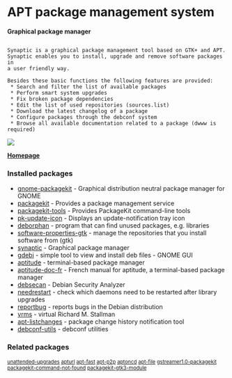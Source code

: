 # APT package management system

__Graphical package manager__

```

Synaptic is a graphical package management tool based on GTK+ and APT.
Synaptic enables you to install, upgrade and remove software packages in
a user friendly way.

Besides these basic functions the following features are provided:
 * Search and filter the list of available packages
 * Perform smart system upgrades
 * Fix broken package dependencies
 * Edit the list of used repositories (sources.list)
 * Download the latest changelog of a package
 * Configure packages through the debconf system
 * Browse all available documentation related to a package (dwww is required)

```

[![](https://screenshots.debian.net/thumbnail/synaptic/)](https://screenshots.debian.net/screenshot/synaptic/)


 **[Homepage](http://www.nongnu.org/synaptic/)**

### Installed packages

* [gnome-packagekit](https://packages.debian.org/stretch/gnome-packagekit) - Graphical distribution neutral package manager for GNOME
* [packagekit](https://packages.debian.org/stretch/packagekit) - Provides a package management service
* [packagekit-tools](https://packages.debian.org/stretch/packagekit-tools) - Provides PackageKit command-line tools
* [pk-update-icon](https://packages.debian.org/stretch/pk-update-icon) - Displays an update-notification tray icon
* [deborphan](https://packages.debian.org/stretch/deborphan) - program that can find unused packages, e.g. libraries
* [software-properties-gtk](https://packages.debian.org/stretch/software-properties-gtk) - manage the repositories that you install software from (gtk)
* [synaptic](https://packages.debian.org/stretch/synaptic) - Graphical package manager
* [gdebi](https://packages.debian.org/stretch/gdebi) - simple tool to view and install deb files - GNOME GUI
* [aptitude](https://packages.debian.org/stretch/aptitude) - terminal-based package manager
* [aptitude-doc-fr](https://packages.debian.org/stretch/aptitude-doc-fr) - French manual for aptitude, a terminal-based package manager
* [debsecan](https://packages.debian.org/stretch/debsecan) - Debian Security Analyzer
* [needrestart](https://packages.debian.org/stretch/needrestart) - check which daemons need to be restarted after library upgrades
* [reportbug](https://packages.debian.org/stretch/reportbug) - reports bugs in the Debian distribution
* [vrms](https://packages.debian.org/stretch/vrms) - virtual Richard M. Stallman
* [apt-listchanges](https://packages.debian.org/stretch/apt-listchanges) - package change history notification tool
* [debconf-utils](https://packages.debian.org/stretch/debconf-utils) - debconf utilities

### Related packages

<sub> [unattended-upgrades](https://packages.debian.org/stretch/unattended-upgrades) [apturl](https://packages.debian.org/stretch/apturl) [apt-fast](https://packages.debian.org/stretch/apt-fast) [apt-p2p](https://packages.debian.org/stretch/apt-p2p) [aptoncd](https://packages.debian.org/stretch/aptoncd) [apt-file](https://packages.debian.org/stretch/apt-file) [gstreamer1.0-packagekit](https://packages.debian.org/stretch/gstreamer1.0-packagekit) [packagekit-command-not-found](https://packages.debian.org/stretch/packagekit-command-not-found) [packagekit-gtk3-module](https://packages.debian.org/stretch/packagekit-gtk3-module)  </sub>
